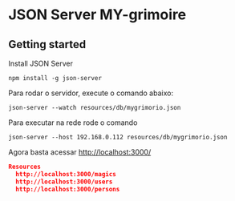 # JSON Server MY-grimoire


## Getting started

Install JSON Server 

```
npm install -g json-server
```

Para rodar o servidor, execute o comando abaixo:
```
json-server --watch resources/db/mygrimorio.json
```

Para executar na rede rode o comando

```
json-server --host 192.168.0.112 resources/db/mygrimorio.json

```

Agora basta acessar [http://localhost:3000/](http://localhost:3000/)

```json
Resources
  http://localhost:3000/magics
  http://localhost:3000/users
  http://localhost:3000/persons

```
